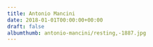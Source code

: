 ```yaml
---
title: Antonio Mancini
date: 2018-01-01T00:00:00+00:00
draft: false
albumthumb: antonio-mancini/resting,-1887.jpg
---
```

